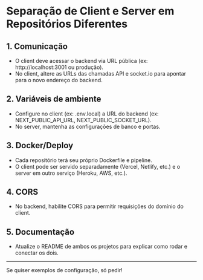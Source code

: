 # Separação de Client e Server em Repositórios Diferentes

## 1. Comunicação
- O client deve acessar o backend via URL pública (ex: http://localhost:3001 ou produção).
- No client, altere as URLs das chamadas API e socket.io para apontar para o novo endereço do backend.

## 2. Variáveis de ambiente
- Configure no client (ex: .env.local) a URL do backend (ex: NEXT_PUBLIC_API_URL, NEXT_PUBLIC_SOCKET_URL).
- No server, mantenha as configurações de banco e portas.

## 3. Docker/Deploy
- Cada repositório terá seu próprio Dockerfile e pipeline.
- O client pode ser servido separadamente (Vercel, Netlify, etc.) e o server em outro serviço (Heroku, AWS, etc.).

## 4. CORS
- No backend, habilite CORS para permitir requisições do domínio do client.

## 5. Documentação
- Atualize o README de ambos os projetos para explicar como rodar e conectar os dois.

---

Se quiser exemplos de configuração, só pedir!
